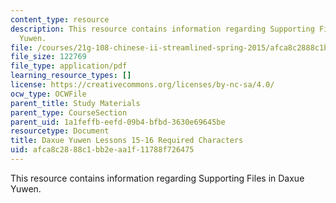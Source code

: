 ```yaml
---
content_type: resource
description: This resource contains information regarding Supporting Files in Daxue
  Yuwen.
file: /courses/21g-108-chinese-ii-streamlined-spring-2015/afca8c2888c1bb2eaa1f11788f726475_MIT21G_108S15_L15-16-req.pdf
file_size: 122769
file_type: application/pdf
learning_resource_types: []
license: https://creativecommons.org/licenses/by-nc-sa/4.0/
ocw_type: OCWFile
parent_title: Study Materials
parent_type: CourseSection
parent_uid: 1a1feffb-eefd-09b4-bfbd-3630e69645be
resourcetype: Document
title: Daxue Yuwen Lessons 15-16 Required Characters
uid: afca8c28-88c1-bb2e-aa1f-11788f726475
---
```

This resource contains information regarding Supporting Files in Daxue Yuwen.